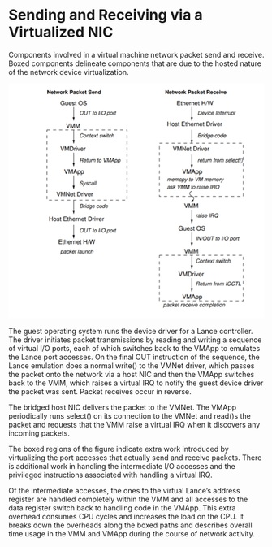# Sending and Receiving via a Virtualized NIC

Components involved in a virtual machine network packet send and receive. Boxed components delineate components that are due to the hosted nature of the network device virtualization.

![](transfer_via_virtualized_NIC.png?raw=true )


The guest operating system runs the device driver for a Lance controller. The driver initiates packet transmissions by reading and writing a sequence of virtual I/O ports, each of which switches back to the VMApp to emulates the Lance port accesses. On the final OUT instruction of the sequence, the Lance emulation does a normal write() to the VMNet driver, which passes the packet onto the network via a host NIC and then the VMApp switches back to the VMM, which raises a virtual IRQ to notify the guest device driver the packet was sent. Packet receives occur in reverse. 

The bridged host NIC delivers the packet to the VMNet. The VMApp periodically runs select() on its connection to the VMNet and read()s the packet and requests that the VMM raise a virtual IRQ when it discovers any incoming packets. 

The boxed regions of the figure indicate extra work introduced by virtualizing the port accesses that actually send and receive packets. There is additional work in handling the intermediate I/O accesses and the privileged instructions associated with handling a virtual IRQ. 

Of the intermediate accesses, the ones to the virtual Lance’s address register are handled completely within the VMM and all accesses to the data register switch back to handling code in the VMApp. This extra overhead consumes CPU cycles and increases the load on the CPU. It breaks down the overheads along the boxed paths and describes overall time usage in the VMM and VMApp during the course of network activity.
